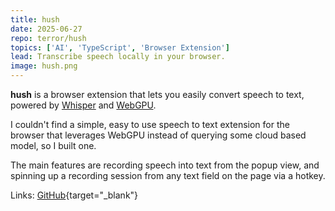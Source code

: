 ```yaml
---
title: hush
date: 2025-06-27
repo: terror/hush
topics: ['AI', 'TypeScript', 'Browser Extension']
lead: Transcribe speech locally in your browser.
image: hush.png
---
```


**hush** is a browser extension that lets you easily convert speech to text,
powered by [Whisper](https://github.com/openai/whisper) and
[WebGPU](https://developer.mozilla.org/en-US/docs/Web/API/WebGPU_API).

I couldn't find a simple, easy to use speech to text extension for the browser
that leverages WebGPU instead of querying some cloud based model, so I built
one.

The main features are recording speech into text from the popup view, and
spinning up a recording session from any text field on the page via a hotkey.

Links: [GitHub](https://github.com/terror/hush){target="\_blank"}

